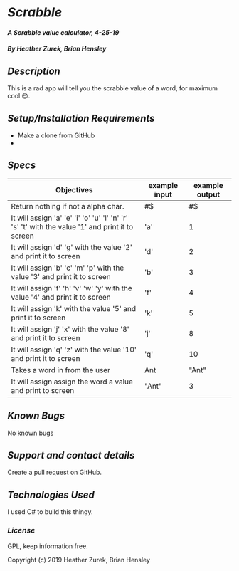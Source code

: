 # _Scrabble_

#### _A Scrabble value calculator, 4-25-19_

#### _By Heather Zurek, Brian Hensley_

## _Description_

This is a rad app will tell you the scrabble value of a word, for maximum cool 😎.

## _Setup/Installation Requirements_

* Make a clone from GitHub
*

## _Specs_

|Objectives|example input|example output|
|-|-|-|
|Return nothing if not a alpha char.| #$ | #$ |
|It will assign 'a' 'e' 'i' 'o' 'u' 'l' 'n' 'r' 's' 't' with the value '1' and print it to screen|'a'|1|
|It will assign 'd' 'g' with the value '2' and print it to screen|'d'|2|
|It will assign 'b' 'c' 'm' 'p' with the value '3' and print it to screen|'b'|3|
|It will assign 'f' 'h' 'v' 'w' 'y' with the value '4' and print it to screen|'f'|4|
|It will assign 'k' with the value '5' and print it to screen|'k'|5|
|It will assign 'j' 'x' with the value '8' and print it to screen|'j'|8|
|It will assign 'q' 'z' with the value '10' and print it to screen|'q'|10|
|Takes a word in from the user|Ant|"Ant"|
|It will assign assign the word a value and print to screen|"Ant"|3|

## _Known Bugs_

No known bugs

## _Support and contact details_

Create a pull request on GitHub.

## _Technologies Used_

I used C# to build this thingy.

### _License_

GPL, keep information free.

Copyright (c) 2019 Heather Zurek, Brian Hensley
